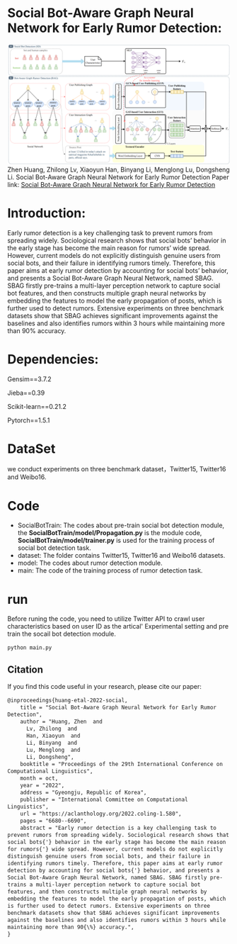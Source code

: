 # Social Bot-Aware Graph Neural Network for Early Rumor Detection:
![image](SBAG.png)
Zhen Huang, Zhilong Lv, Xiaoyun Han, Binyang Li, Menglong Lu, Dongsheng Li. Social Bot-Aware Graph Neural Network for Early Rumor Detection
Paper link: [Social Bot-Aware Graph Neural Network for Early Rumor Detection](https://aclanthology.org/2022.coling-1.580/)
# Introduction:
Early rumor detection is a key challenging task to prevent rumors from spreading widely. Sociological research shows that social bots’ behavior in the early stage has become the main reason for rumors’ wide spread. However, current models do not explicitly distinguish genuine users from social bots, and their failure in identifying rumors timely. Therefore, this paper aims at early rumor detection by accounting for social bots’ behavior, and presents a Social Bot-Aware Graph Neural Network, named SBAG. SBAG firstly pre-trains a multi-layer perception network to capture social bot features, and then constructs multiple graph neural networks by embedding the features to model the early propagation of posts, which is further used to detect rumors. Extensive experiments on three benchmark datasets show that SBAG achieves
significant improvements against the baselines and also identifies rumors within 3 hours while maintaining more than 90% accuracy.
# Dependencies:
Gensim==3.7.2

Jieba==0.39

Scikit-learn==0.21.2

Pytorch==1.5.1


# DataSet
we conduct experiments on three benchmark dataset，Twitter15, Twitter16 and Weibo16.

# Code
* SocialBotTrain: The codes about pre-train social bot detection module, the **SocialBotTrain/model/Propagation.py** is the module code,  **SocialBotTrain/model/trainer.py** is used for the training process of social bot detection task.
* dataset: The folder contains Twitter15, Twitter16 and Weibo16 datasets.
* model: The codes about rumor detection module.
* main: The code of the training process of rumor detection task.

# run
Before runing the code, you need to utilize Twitter API to crawl user characteristics based on user ID as the artical' Experimental setting and pre train the socail bot detection module.
```
python main.py
```

## Citation
If you find this code useful in your research, please cite our paper:
```
@inproceedings{huang-etal-2022-social,
    title = "Social Bot-Aware Graph Neural Network for Early Rumor Detection",
    author = "Huang, Zhen  and
      Lv, Zhilong  and
      Han, Xiaoyun  and
      Li, Binyang  and
      Lu, Menglong  and
      Li, Dongsheng",
    booktitle = "Proceedings of the 29th International Conference on Computational Linguistics",
    month = oct,
    year = "2022",
    address = "Gyeongju, Republic of Korea",
    publisher = "International Committee on Computational Linguistics",
    url = "https://aclanthology.org/2022.coling-1.580",
    pages = "6680--6690",
    abstract = "Early rumor detection is a key challenging task to prevent rumors from spreading widely. Sociological research shows that social bots{'} behavior in the early stage has become the main reason for rumors{'} wide spread. However, current models do not explicitly distinguish genuine users from social bots, and their failure in identifying rumors timely. Therefore, this paper aims at early rumor detection by accounting for social bots{'} behavior, and presents a Social Bot-Aware Graph Neural Network, named SBAG. SBAG firstly pre-trains a multi-layer perception network to capture social bot features, and then constructs multiple graph neural networks by embedding the features to model the early propagation of posts, which is further used to detect rumors. Extensive experiments on three benchmark datasets show that SBAG achieves significant improvements against the baselines and also identifies rumors within 3 hours while maintaining more than 90{\%} accuracy.",
}
```

